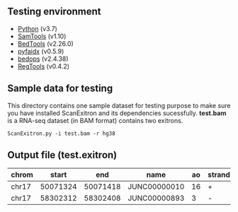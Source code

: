 Testing environment
---
* [Python](https://www.python.org) (v3.7)
* [SamTools](http://www.htslib.org/) (v1.10)
* [BedTools](https://bedtools.readthedocs.io/en/latest/) (v2.26.0)
* [pyfaidx](https://github.com/mdshw5/pyfaidx) (v0.5.9)
* [bedops](https://bedops.readthedocs.io/en/latest/) (v2.4.38)
* [RegTools](https://github.com/griffithlab/regtools) (v0.4.2)


Sample data for testing
---
This directory contains one sample dataset for testing purpose to make sure you have installed ScanExitron and its dependencies sucessfully. __test.bam__ is a RNA-seq dataset (in BAM format) contains two exitrons. 

```
ScanExitron.py -i test.bam -r hg38
```

Output file (test.exitron)
---
|chrom|start|end|name|ao|strand|gene_symbol|length|splice_site|gene_id|pso|psi|dp|total_junctions|
|---|---|---|---|---|---|---|---|---|---|---|---|---|---|
|chr17|50071324|50071418|JUNC00000010|16|+|ITGA3|93|GT-AG|ENSG00000005884.15|0.02674|0.97326|598|104499|
|chr17|58302312|58302408|JUNC00000893|3|-|BZRAP1|95|GT-AG|ENSG00000005379.13|0.03371|0.96629|89|104499|
